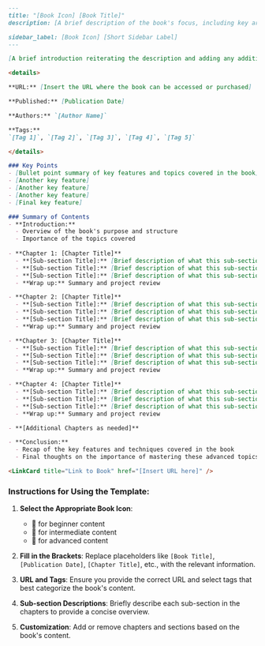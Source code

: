 ```markdown
---
title: "[Book Icon] [Book Title]"
description: [A brief description of the book's focus, including key areas covered.]

sidebar_label: [Book Icon] [Short Sidebar Label]
---

[A brief introduction reiterating the description and adding any additional context.]

<details>

**URL:** [Insert the URL where the book can be accessed or purchased]

**Published:** [Publication Date]  

**Authors:** `[Author Name]`

**Tags:**  
`[Tag 1]`, `[Tag 2]`, `[Tag 3]`, `[Tag 4]`, `[Tag 5]`

</details>

### Key Points
- [Bullet point summary of key features and topics covered in the book]
- [Another key feature]
- [Another key feature]
- [Another key feature]
- [Final key feature]

### Summary of Contents
- **Introduction:** 
  - Overview of the book's purpose and structure
  - Importance of the topics covered
  
- **Chapter 1: [Chapter Title]**
  - **[Sub-section Title]:** [Brief description of what this sub-section covers]
  - **[Sub-section Title]:** [Brief description of what this sub-section covers]
  - **[Sub-section Title]:** [Brief description of what this sub-section covers]
  - **Wrap up:** Summary and project review

- **Chapter 2: [Chapter Title]**
  - **[Sub-section Title]:** [Brief description of what this sub-section covers]
  - **[Sub-section Title]:** [Brief description of what this sub-section covers]
  - **[Sub-section Title]:** [Brief description of what this sub-section covers]
  - **Wrap up:** Summary and project review

- **Chapter 3: [Chapter Title]**
  - **[Sub-section Title]:** [Brief description of what this sub-section covers]
  - **[Sub-section Title]:** [Brief description of what this sub-section covers]
  - **[Sub-section Title]:** [Brief description of what this sub-section covers]
  - **Wrap up:** Summary and project review

- **Chapter 4: [Chapter Title]**
  - **[Sub-section Title]:** [Brief description of what this sub-section covers]
  - **[Sub-section Title]:** [Brief description of what this sub-section covers]
  - **[Sub-section Title]:** [Brief description of what this sub-section covers]
  - **Wrap up:** Summary and project review

- **[Additional Chapters as needed]**

- **Conclusion:**
  - Recap of the key features and techniques covered in the book
  - Final thoughts on the importance of mastering these advanced topics

<LinkCard title="Link to Book" href="[Insert URL here]" />
```

### Instructions for Using the Template:
1. **Select the Appropriate Book Icon**:
   - 📗 for beginner content
   - 📘 for intermediate content
   - 📕 for advanced content

2. **Fill in the Brackets**: Replace placeholders like `[Book Title]`, `[Publication Date]`, `[Chapter Title]`, etc., with the relevant information.
3. **URL and Tags**: Ensure you provide the correct URL and select tags that best categorize the book's content.
4. **Sub-section Descriptions**: Briefly describe each sub-section in the chapters to provide a concise overview.
5. **Customization**: Add or remove chapters and sections based on the book's content.
